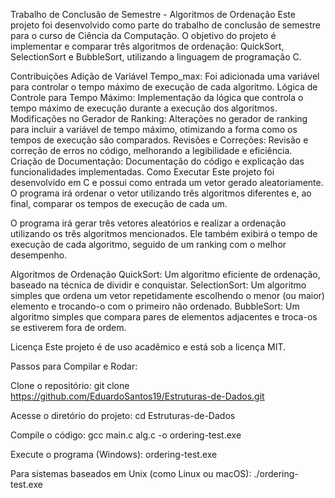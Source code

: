 Trabalho de Conclusão de Semestre - Algoritmos de Ordenação
Este projeto foi desenvolvido como parte do trabalho de conclusão de semestre para o curso de Ciência da Computação. O objetivo do projeto é implementar e comparar três algoritmos de ordenação: QuickSort, SelectionSort e BubbleSort, utilizando a linguagem de programação C.

Contribuições
Adição de Variável Tempo_max: Foi adicionada uma variável para controlar o tempo máximo de execução de cada algoritmo.
Lógica de Controle para Tempo Máximo: Implementação da lógica que controla o tempo máximo de execução durante a execução dos algoritmos.
Modificações no Gerador de Ranking: Alterações no gerador de ranking para incluir a variável de tempo máximo, otimizando a forma como os tempos de execução são comparados.
Revisões e Correções: Revisão e correção de erros no código, melhorando a legibilidade e eficiência.
Criação de Documentação: Documentação do código e explicação das funcionalidades implementadas.
Como Executar
Este projeto foi desenvolvido em C e possui como entrada um vetor gerado aleatoriamente. O programa irá ordenar o vetor utilizando três algoritmos diferentes e, ao final, comparar os tempos de execução de cada um.

O programa irá gerar três vetores aleatórios e realizar a ordenação utilizando os três algoritmos mencionados. Ele também exibirá o tempo de execução de cada algoritmo, seguido de um ranking com o melhor desempenho.

Algoritmos de Ordenação
QuickSort: Um algoritmo eficiente de ordenação, baseado na técnica de dividir e conquistar.
SelectionSort: Um algoritmo simples que ordena um vetor repetidamente escolhendo o menor (ou maior) elemento e trocando-o com o primeiro não ordenado.
BubbleSort: Um algoritmo simples que compara pares de elementos adjacentes e troca-os se estiverem fora de ordem.

Licença
Este projeto é de uso acadêmico e está sob a licença MIT.

Passos para Compilar e Rodar:

Clone o repositório:
git clone https://github.com/EduardoSantos19/Estruturas-de-Dados.git


Acesse o diretório do projeto:
cd Estruturas-de-Dados

Compile o código:
gcc main.c alg.c -o ordering-test.exe


Execute o programa (Windows):
ordering-test.exe

Para sistemas baseados em Unix (como Linux ou macOS):
./ordering-test.exe

